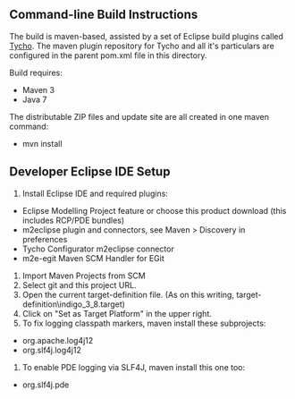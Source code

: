 Command-line Build Instructions
-------------------------------
The build is maven-based, assisted by a set of Eclipse build plugins called [Tycho](http://tycho.sonatype.org/).
The maven plugin repository for Tycho and all it's particulars are configured in the parent pom.xml file in this directory.

Build requires:
 * Maven 3
 * Java 7

The distributable ZIP files and update site are all created in one maven command:
* mvn install

Developer Eclipse IDE Setup
---------------------------

1. Install Eclipse IDE and required plugins:
 * Eclipse Modelling Project feature or choose this product download (this includes RCP/PDE bundles)
 * m2eclipse plugin and connectors, see Maven > Discovery in preferences
  * Tycho Configurator m2eclipse connector
  * m2e-egit Maven SCM Handler for EGit 
1. Import Maven Projects from SCM
1. Select git and this project URL.
1. Open the current target-definition file. (As on this writing, target-definition\indigo_3_8.target)
1. Click on "Set as Target Platform" in the upper right.
1. To fix logging classpath markers, maven install these subprojects:
 * org.apache.log4j12
 * org.slf4j.log4j12
1. To enable PDE logging via SLF4J, maven install this one too:
 * org.slf4j.pde

